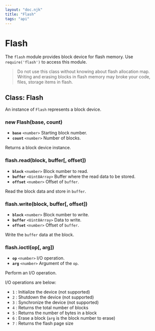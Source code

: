 ```yaml
---
layout: "doc.njk"
title: "Flash"
tags: "api"
---
```


# Flash

The `flash` module provides block device for flash memory. Use `require('flash')` to access this module.

> Do not use this class without knowing about flash allocation map. Writing and erasing blocks in flash memory may broke your code, files, storage items in flash.

## Class: Flash

An instance of `Flash` represents a block device.

### new Flash(base, count)

* **`base`** `<number>` Starting block number.
* **`count`** `<number>` Number of blocks.

Returns a block device instance.

### flash.read(block, buffer\[, offset])

* **`block`** `<number>` Block number to read.
* **`buffer`** `<Uint8Array>` Buffer where the read data to be stored.
* **`offset`** `<number>` Offset of `buffer`.

Read the block data and store in `buffer`.

### flash.write(block, buffer\[, offset])

* **`block`** `<number>` Block number to write.
* **`buffer`** `<Uint8Array>` Data to write.
* **`offset`** `<number>` Offset of `buffer`.

Write the `buffer` data at the block.

### flash.ioctl(op\[, arg])

* **`op`** `<number>` I/O operation.
* **`arg`** `<number>` Argument of the `op`.

Perform an I/O operation.

I/O operations are below:

* `1` : Initialize the device (not supported)
* `2` : Shutdown the device (not supported)
* `3` : Synchronize the device (not supported)
* `4` : Returns the total number of blocks
* `5` : Returns the number of bytes in a block
* `6` : Erase a block (`arg` is the block number to erase)
* `7` : Returns the flash page size
